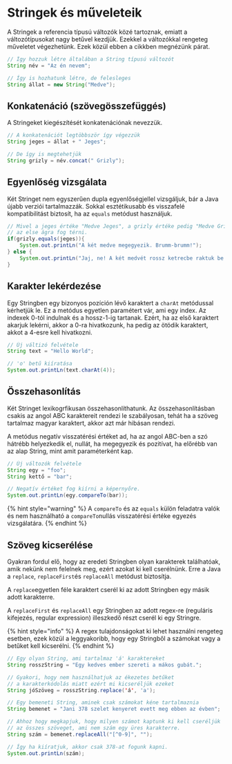 # Stringek és műveleteik

A Stringek a referencia típusú változók közé tartoznak, emiatt a változótípusokat nagy betűvel kezdjük. Ezekkel a változókkal rengeteg műveletet végezhetünk. Ezek közül ebben a cikkben megnézünk párat.

```java
// Így hozzuk létre általában a String típusú változót
String név = "Az én nevem";

// Így is hozhatunk létre, de felesleges
String állat = new String("Medve");
```

## Konkatenáció \(szövegösszefüggés\)

A Stringeket kiegészítését konkatenációnak nevezzük.

```java
// A konkatenációt legtöbbször így végezzük
String jeges = állat + " Jeges";

// De így is megtehetjük
String grizly = név.concat(" Grizly");
```

## Egyenlőség vizsgálata

Két Stringet nem egyszerűen dupla egyenlőségjellel vizsgáljuk, bár a Java újabb verziói tartalmazzák. Sokkal esztétikusabb és visszafelé kompatibilitást biztosít, ha az `equals`  metódust használjuk.

```java
// Mivel a jeges értéke "Medve Jeges", a grizly értéke pedig "Medve Grizly", ezért
// az else ágra fog térni.
if(grizly.equals(jeges)){
    System.out.printLn("A két medve megegyezik. Brumm-brumm!");
} else {
    System.out.printLn("Jaj, ne! A két medvét rossz ketrecbe raktuk be!");
}
```

## Karakter lekérdezése

Egy Stringben egy bizonyos pozíción lévő karaktert a `charAt` metódussal kérhetjük le. Ez a metódus egyetlen paramétert vár, ami egy index. Az indexek 0-tól indulnak és a hossz-1-ig tartanak. Ezért, ha az első karaktert akarjuk lekérni, akkor a 0-ra hivatkozunk, ha pedig az ötödik karaktert, akkot a 4-esre kell hivatkozni.

```java
// Új váltizó felvétele
String text = "Hello World";

// 'o' betű kiíratása
System.out.printLn(text.charAt(4));
```

## Összehasonlítás

Két Stringet lexikogrfikusan összehasonlíthatunk. Az összehasonlításban csakis az angol ABC karaktereit rendezi le szabályosan, tehát ha a szöveg tartalmaz magyar karaktert, akkor azt már hibásan rendezi.

A metódus negatív visszatérési értéket ad, ha az angol ABC-ben a szó hátrébb helyezkedik el, nullát, ha megegyezik és pozitívat, ha előrébb van az alap String, mint amit paraméterként kap.

```java
// Új változók felvétele
String egy = "foo";
String kettő = "bar";

// Negatív értéket fog kiírni a képernyőre.
System.out.printLn(egy.compareTo(bar));
```

{% hint style="warning" %}
A `compareTo` és az `equals` külön feladatra valók és nem használható a `compareTo`nullás visszatérési értéke egyezés vizsgálatára.
{% endhint %}

## Szöveg kicserélése

Gyakran fordul elő, hogy az eredeti Stringben olyan karakterek találhatóak, amik nekünk nem felelnek meg, ezért azokat ki kell cserélnünk. Erre a Java a `replace`, `replaceFirst`és `replaceAll` metódust biztosítja.

A `replace`egyetlen féle karaktert cserél ki az adott Stringben egy másik adott karakterre.

A `replaceFirst` és `replaceAll` egy Stringben az adott regex-re \(reguláris kifejezés, regular expression\) illeszkedő részt cserél ki egy Stringre.

{% hint style="info" %}
A regex tulajdonságokat ki lehet használni rengeteg esetben, ezek közül a leggyakoribb, hogy egy Stringből a számokat vagy a betűket kell kicserélni.
{% endhint %}

```java
// Egy olyan String, ami tartalmaz 'á' karaktereket
String rosszString = "Egy kedves ember szereti a mákos gubát.";

// Gyakori, hogy nem használhatjuk az ékezetes betűket
// a karakterkódolás miatt ezért mi kicseréljük ezeket
String jóSzöveg = rosszString.replace('á', 'a');
```

```java
// Egy bemeneti String, aminek csak számokat kéne tartalmaznia
String bemenet = "Jani 378 szelet kenyeret evett meg ebben az évben";

// Ahhoz hogy megkapjuk, hogy milyen számot kaptunk ki kell cseréljük
// az összes szöveget, ami nem szám egy üres karakterre.
String szám = bemenet.replaceAll("[^0-9]", "");

// Így ha kiíratjuk, akkor csak 378-at fogunk kapni.
System.out.printLn(szám);
```



